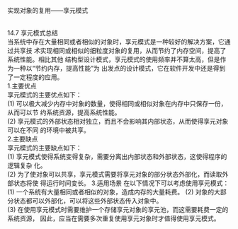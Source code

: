 实现对象的复用——享元模式


<br>14.7 享元模式总结 
<br>当系统中存在大量相同或者相似的对象时，享元模式是一种较好的解决方案，它通过共享技 术实现相同或相似的细粒度对象的复用，从而节约了内存空间，提高了系统性能。相比其他 结构型设计模式，享元模式的使用频率并不算太高，但是作为一种以“节约内存，提高性能”为 出发点的设计模式，它在软件开发中还是得到了一定程度的应用。
<br>1.主要优点 
<br>享元模式的主要优点如下：
<br>(1) 可以极大减少内存中对象的数量，使得相同或相似对象在内存中只保存一份，从而可以节 约系统资源，提高系统性能。
<br>(2) 享元模式的外部状态相对独立，而且不会影响其内部状态，从而使得享元对象可以在不同 的环境中被共享。 
<br>2.主要缺点 
<br>享元模式的主要缺点如下：
<br>(1) 享元模式使得系统变得复杂，需要分离出内部状态和外部状态，这使得程序的逻辑复杂 化。
<br>(2) 为了使对象可以共享，享元模式需要将享元对象的部分状态外部化，而读取外部状态将使 得运行时间变长。 3.适用场景 在以下情况下可以考虑使用享元模式： (1) 一个系统有大量相同或者相似的对象，造成内存的大量耗费。 (2) 对象的大部分状态都可以外部化，可以将这些外部状态传入对象中。
<br>(3) 在使用享元模式时需要维护一个存储享元对象的享元池，而这需要耗费一定的系统资源，
因此，应当在需要多次重复使用享元对象时才值得使用享元模式。
